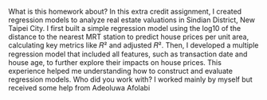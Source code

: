 What is this homework about? In this extra credit assignment, I created regression models to analyze real estate valuations in Sindian District, New Taipei City. I first built a simple regression model using the log10 of the distance to the nearest MRT station to predict house prices per unit area, calculating key metrics like 𝑅² and adjusted 𝑅². Then, I developed a multiple regression model that included all features, such as transaction date and house age, to further explore their impacts on house prices. This experience helped me understanding how to construct and evaluate regression models.
Who did you work with? I worked mainly by myself but received some help from Adeoluwa Afolabi 
